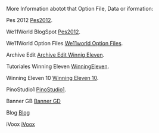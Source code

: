 More Information abotot that Option File, Data or iformation:

Pes 2012 [Pes2012](https://winningeleven-games.com/).

We11World BlogSpot [Pes2012](http://we11world.blogspot.com.co/).

We11World Option Files [We11world Option Files](https://winningeleven-games.com/archive/index.php?forum-2.html/).

Archive Edit [Archive Edit Winnig Eleven](https://winningeleven-games.com/archive/index.php?forum-3.html/).

Tutoriales Winning Eleven [WinningEleven](https://winningeleven-games.com/archive/index.php?forum-4.html/).

Winning Eleven 10 [Winning Eleven 10](http://www.tauro.pinostudio1.com/winningeleven10/).

PinoStudio1 [PinoStudio1](http://pinostudio1.com/archive/index.php).

Banner GB [Banner GD](http://www.tauro.pinostudio1.com/banner-gd/login.php)

Blog [Blog](http://diegopino.blogspot.com.co)

iVoox [iVoox](http://co.ivoox.com/es/pinostudio_aj_8911016_1.html)


